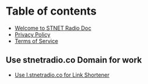 # Table of contents

* [Welcome to STNET Radio Doc](README.md)
* [Privacy Policy](privacy-policy.md)
* [Terms of Service](terms-of-service.md)

## Use stnetradio.co Domain for work <a href="#use-stnetradioco-domain-for-work" id="maindomain">
* [Use l.stnetradio.co for Link Shortener](/maindomain/Shortener.md)